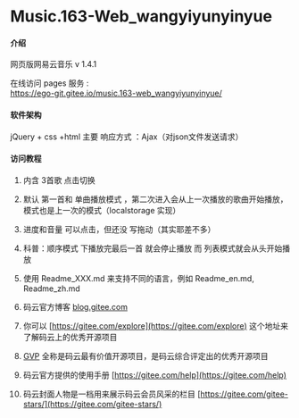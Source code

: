 # Music.163-Web_wangyiyunyinyue

#### 介绍
网页版网易云音乐
v 1.4.1

在线访问 pages  服务  :    
https://ego-git.gitee.io/music.163-web_wangyiyunyinyue/
#### 软件架构
jQuery + css  +html
主要 响应方式 ：Ajax（对json文件发送请求）


#### 访问教程
1. 内含 3首歌   点击切换
2. 默认 第一首和 单曲播放模式 ，第二次进入会从上一次播放的歌曲开始播放，模式也是上一次的模式（localstorage 实现）
3. 进度和音量 可以点击，但还没 写拖动（其实耶差不多）
4. 科普：顺序模式 下播放完最后一首 就会停止播放  而 列表模式就会从头开始播放


1.  使用 Readme\_XXX.md 来支持不同的语言，例如 Readme\_en.md, Readme\_zh.md
2.  码云官方博客 [blog.gitee.com](https://blog.gitee.com)
3.  你可以 [https://gitee.com/explore](https://gitee.com/explore) 这个地址来了解码云上的优秀开源项目
4.  [GVP](https://gitee.com/gvp) 全称是码云最有价值开源项目，是码云综合评定出的优秀开源项目
5.  码云官方提供的使用手册 [https://gitee.com/help](https://gitee.com/help)
6.  码云封面人物是一档用来展示码云会员风采的栏目 [https://gitee.com/gitee-stars/](https://gitee.com/gitee-stars/)
